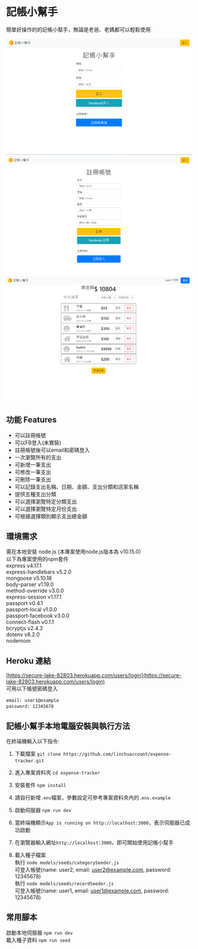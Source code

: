 # 記帳小幫手

簡單好操作的的記帳小幫手，無論是老爸、老媽都可以輕鬆使用

![image](https://github.com/linchuaccount/expense-tracker/blob/master/signin-page.PNG)
![image](https://github.com/linchuaccount/expense-tracker/blob/master/registerPage.PNG)
![image](https://github.com/linchuaccount/expense-tracker/blob/master/expense.PNG)

## 功能 Features

- 可以註冊帳號
- 可以FB登入(未實裝)
- 註冊帳號後可以email和密碼登入
- 一次瀏覽所有的支出
- 可新增一筆支出
- 可修改一筆支出
- 可刪除一筆支出
- 可以記錄支出名稱、日期、金額、支出分類和店家名稱
- 提供五種支出分類
- 可以選擇瀏覽特定分類支出
- 可以選擇瀏覽特定月份支出
- 可根據選擇類別顯示支出總金額

## 環境需求

需在本地安裝 node.js (本專案使用node.js版本為 v10.15.0)  
以下為專案使用的npm套件  
express v4.17.1  
express-handlebars v5.2.0  
mongoose v5.10.18  
body-parser v1.19.0  
method-override v3.0.0  
express-session v1.17.1  
passport v0.4.1  
passport-local v1.0.0  
passport-facebook v3.0.0  
connect-flash v0.1.1  
bcryptjs v2.4.3  
dotenv v8.2.0  
nodemom  

## Heroku 連結

[https://secure-lake-82803.herokuapp.com/users/login](https://secure-lake-82803.herokuapp.com/users/login)  
可用以下帳號密碼登入
```
email: user1@example  
password: 12345678  
```

## 記帳小幫手本地電腦安裝與執行方法

在終端機輸入以下指令:

1. 下載檔案
   `git clone https://github.com/linchuaccount/expense-tracker.git`
2. 進入專案資料夾
   `cd expense-tracker`
3. 安裝套件
   `npm install`
4. 請自行新增`.env`檔案，參數設定可參考專案資料夾內的`.env.example`
5. 啟動伺服器
   `npm run dev`
6. 當終端機顯示`App is running on http://localhost:3000`，表示伺服器已成功啟動
7. 在瀏覽器輸入網址`http://localhost:3000`，即可開始使用記帳小幫手

8. 載入種子檔案  
  執行 `node models/seeds/categorySeeder.js`  
  可登入帳號(name: user2, email: user2@example.com, password: 12345678)  
  執行 `node models/seeds/recordSeeder.js`  
  可登入帳號(name: user1, email: user1@example.com, password: 12345678)  

## 常用腳本

啟動本地伺服器 `npm run dev`  
載入種子資料 `npm run seed`
